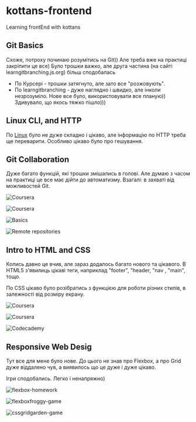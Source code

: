 # kottans-frontend
Learning frontEnd with kottans

 ## Git Basics

Схоже, потроху починаю розумітись на Git)) Але треба вже на практиці закріпити це все)
Було трошки важко, але друга частина (на сайті learngitbranching.js.org) більш сподобалась

- По Курсері - трошки затягнуто, але зато все "розжовують".
- По learngitbranching - дуже наглядно і швидко, але інколи незрозуміло.
   Нове все було, використовувати все планую)) Здивувало, що якось тяжко пішло)))


 ## Linux CLI, and HTTP

По [Linux](https://github.com/rukhlovka/kottans-frontend/tree/main/task_linux_cli) було не дуже складно і цікаво, але інформацію по HTTP треба ще переварити. Особливо цікаво було про гешування.

## Git Collaboration

Дуже багато функцій, які трошки змішались в голові. Але думаю з часом на практиці це все має дійти до автоматизму. Взагалі: в захваті від можливостей Git.

![Coursera](task_git_collaboration/coursera3.png)

![Coursera](task_git_collaboration/coursera4.png)

![Basics](task_git_collaboration/basics.png)

![Remote repositories](task_git_collaboration/remote_repo.png)


## Intro to HTML and CSS

Колись давно це вчив, але зараз додалось багато нового та цікавого. В HTML5 з'явилиць цікаві теги, наприклад "footer", "header, "nav , "main", тощо.

По CSS цікаво було розібратись з функцією для роботи різних стилів, в залежності від розміру екрану.

![Coursera](task_html_css_intro/coursera-w1.png)

![Coursera](task_html_css_intro/coursera-w2.png)

![Codecademy](task_html_css_intro/codecademy-html-css.png)

## Responsive Web Desig

Тут все для мене було нове. До цього не знав про Flexbox, а про Grid дуже віддалено чув, а виявилось що це дуже і дуже цікаво.

Ігри сподобались. Легко і ненапряжно)

![flexbox-homework](task_responsive_web_design/flexbox-hw.png)

![flexboxfroggy-game](task_responsive_web_design/flexboxfroggy.png)

![cssgridgarden-game](task_responsive_web_design/cssgridgarden.png)
